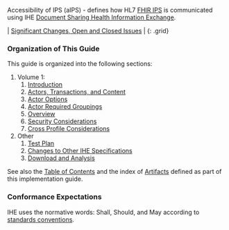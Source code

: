 
Accessibility of IPS (aIPS) - defines how HL7 [FHIR IPS](http://hl7.org/fhir/uv/ips/) is communicated using IHE [Document Sharing Health Information Exchange](https://profiles.ihe.net/ITI/HIE-Whitepaper/index.html).

<div markdown="1" class="stu-note">

| [Significant Changes, Open and Closed Issues](issues.html) |
{: .grid}

</div>

### Organization of This Guide
This guide is organized into the following sections:

1. Volume 1:
   1. [Introduction](volume-1.html)
   1. [Actors, Transactions, and Content](volume-1.html#actors-and-transactions)
   1. [Actor Options](volume-1.html#actor-options)
   1. [Actor Required Groupings](volume-1.html#required-groupings)
   1. [Overview](volume-1.html#overview)
   1. [Security Considerations](volume-1.html#security-considerations)
   1. [Cross Profile Considerations](volume-1.html#other-grouping)
2. Other
   1. [Test Plan](testplan.html)
   2. [Changes to Other IHE Specifications](other.html)
   3. [Download and Analysis](download.html)

See also the [Table of Contents](toc.html) and the index of [Artifacts](artifacts.html) defined as part of this implementation guide.

### Conformance Expectations

IHE uses the normative words: Shall, Should, and May according to [standards conventions](https://profiles.ihe.net/GeneralIntro/ch-E.html).
